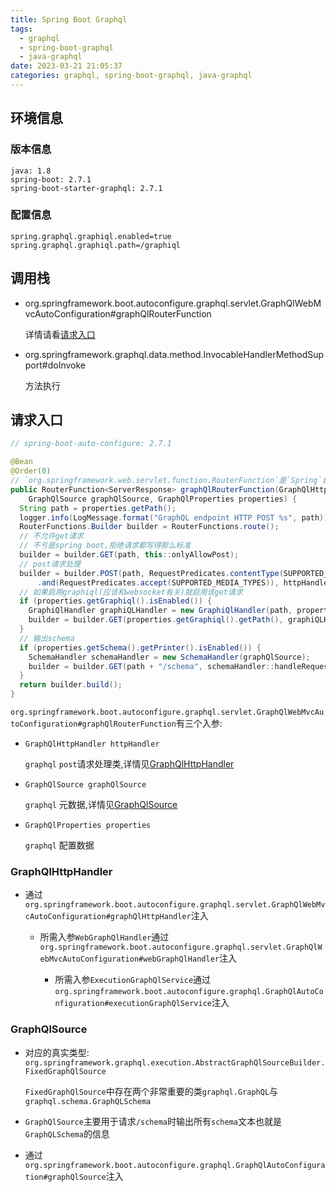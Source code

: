 ```yaml
---
title: Spring Boot Graphql
tags:
  - graphql
  - spring-boot-graphql
  - java-graphql
date: 2023-03-21 21:05:37
categories: graphql, spring-boot-graphql, java-graphql
---
```


## 环境信息

### 版本信息

```properties
java: 1.8
spring-boot: 2.7.1
spring-boot-starter-graphql: 2.7.1
```

### 配置信息

```properties
spring.graphql.graphiql.enabled=true
spring.graphql.graphiql.path=/graphiql
```

## 调用栈

- org.springframework.boot.autoconfigure.graphql.servlet.GraphQlWebMvcAutoConfiguration#graphQlRouterFunction

  详情请看[请求入口](#请求入口)

- org.springframework.graphql.data.method.InvocableHandlerMethodSupport#doInvoke

  方法执行

## 请求入口

```java
// spring-boot-auto-configure: 2.7.1

@Bean
@Order(0)
// `org.springframework.web.servlet.function.RouterFunction`是`Spring`自`5.2`版本开始支持的函数式接口,可以用来创建路由
public RouterFunction<ServerResponse> graphQlRouterFunction(GraphQlHttpHandler httpHandler,
    GraphQlSource graphQlSource, GraphQlProperties properties) {
  String path = properties.getPath();
  logger.info(LogMessage.format("GraphQL endpoint HTTP POST %s", path));
  RouterFunctions.Builder builder = RouterFunctions.route();
  // 不允许get请求
  // 不亏是spring boot,拒绝请求都写得那么标准
  builder = builder.GET(path, this::onlyAllowPost);
  // post请求处理
  builder = builder.POST(path, RequestPredicates.contentType(SUPPORTED_MEDIA_TYPES)
      .and(RequestPredicates.accept(SUPPORTED_MEDIA_TYPES)), httpHandler::handleRequest);
  // 如果启用graphiql(应该和websocket有关)就启用该get请求
  if (properties.getGraphiql().isEnabled()) {
    GraphiQlHandler graphiQLHandler = new GraphiQlHandler(path, properties.getWebsocket().getPath());
    builder = builder.GET(properties.getGraphiql().getPath(), graphiQLHandler::handleRequest);
  }
  // 输出schema
  if (properties.getSchema().getPrinter().isEnabled()) {
    SchemaHandler schemaHandler = new SchemaHandler(graphQlSource);
    builder = builder.GET(path + "/schema", schemaHandler::handleRequest);
  }
  return builder.build();
}
```

`org.springframework.boot.autoconfigure.graphql.servlet.GraphQlWebMvcAutoConfiguration#graphQlRouterFunction`有三个入参: 

- `GraphQlHttpHandler httpHandler`

  `graphql` `post`请求处理类,详情见[GraphQlHttpHandler](#GraphQlHttpHandler)

- `GraphQlSource graphQlSource`

  `graphql` 元数据,详情见[GraphQlSource](#GraphQlSource)

- `GraphQlProperties properties`

  `graphql` 配置数据

### GraphQlHttpHandler

- 通过`org.springframework.boot.autoconfigure.graphql.servlet.GraphQlWebMvcAutoConfiguration#graphQlHttpHandler`注入

  - 所需入参`WebGraphQlHandler`通过`org.springframework.boot.autoconfigure.graphql.servlet.GraphQlWebMvcAutoConfiguration#webGraphQlHandler`注入

    - 所需入参`ExecutionGraphQlService`通过`org.springframework.boot.autoconfigure.graphql.GraphQlAutoConfiguration#executionGraphQlService`注入

### GraphQlSource

- 对应的真实类型: `org.springframework.graphql.execution.AbstractGraphQlSourceBuilder.FixedGraphQlSource`

  `FixedGraphQlSource`中存在两个非常重要的类`graphql.GraphQL`与`graphql.schema.GraphQLSchema`

- `GraphQlSource`主要用于请求`/schema`时输出所有`schema`文本也就是`GraphQLSchema`的信息

- 通过`org.springframework.boot.autoconfigure.graphql.GraphQlAutoConfiguration#graphQlSource`注入